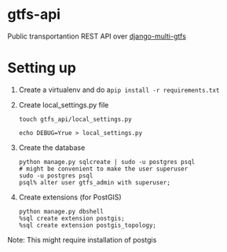 # gtfs-api
Public transportantion REST API over [django-multi-gtfs](https://github.com/tulsawebdevs/django-multi-gtfs)

# Setting up
1. Create a virtualenv and do a`pip install -r requirements.txt`
2. Create local_settings.py file

    `touch gtfs_api/local_settings.py`
    
    `echo DEBUG=Yrue > local_settings.py`

3. Create the database
    ```
    python manage.py sqlcreate | sudo -u postgres psql
    # might be convenient to make the user superuser
    sudo -u postgres psql
    psql% alter user gtfs_admin with superuser;
    ```
4. Create extensions (for PostGIS)
    ```
    python manage.py dbshell
    %sql create extension postgis;
    %sql create extension postgis_topology;
    ```
Note: This might require installation of postgis


